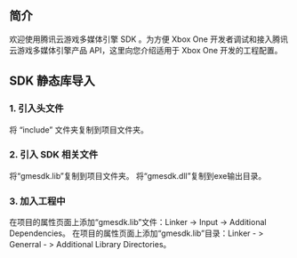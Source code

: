 ## 简介
欢迎使用腾讯云游戏多媒体引擎 SDK 。为方便 Xbox One 开发者调试和接入腾讯云游戏多媒体引擎产品 API，这里向您介绍适用于 Xbox One 开发的工程配置。

## SDK 静态库导入

### 1. 引入头文件
将 “include” 文件夹复制到项目文件夹。

### 2. 引入 SDK 相关文件
将“gmesdk.lib”复制到项目文件夹。
将“gmesdk.dll”复制到exe输出目录。

### 3. 加入工程中
在项目的属性页面上添加“gmesdk.lib”文件：Linker -> Input -> Additional Dependencies。
在项目的属性页面上添加“gmesdk.lib”目录：Linker  - > Generral  - > Additional Library Directories。
